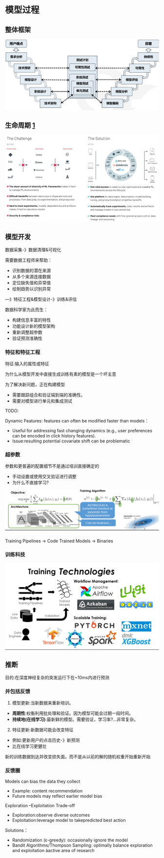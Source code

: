 # 模型过程

## 整体框架

![整体框架](../img/ML_structure.png)

## 生命周期 [1]

![模型的生命周期](../img/ML_Lifecycle.png)

## 模型开发

数据采集-》数据清理&可视化

需要数据工程师来帮助：

- 识别数据的潜在来源
- 从多个来源连接数据
- 定位缺失值和异常值
- 绘制趋势以识别异常

—》特征工程&模型设计-》训练&评估

数据科学家为此而生：

- 构建信息丰富的特性
- 功能设计新的模型架构
- 重新调整超参数
- 验证预测准确性

### 特征和特征工程

特征:输入的属性或特征

为什么从模型开发中直接生成训练有素的模型是一个坏主意

为了解决新问题，正在构建模型

- 需要跟踪组合和验证端到端的准确性。
- 需要对模型进行单元和集成测试

TODO:

Dynamic Features: features can often be modified faster than models：

- Useful for addressing fast changing dynamics (e.g., user preferences can be encoded in click history features).
- Issue:resulting potential covariate shift can be problematic



### 超参数

参数和更普遍的配置细节不是通过培训直接确定的

- 手动设置或使用交叉验证进行调整
- 为什么不直接学习?

![寻找超参](../img/find_hyperparameter.png)



###

Training Pipelines -> Code
Trained Models -> Binaries

### 训练科技

![训练科技](../img/train_tech.png)

## 推断

目的:在深度神经复杂的突发运行下在~10ms内进行预测

### 并包括反馈

1. 模型更新:当新数据来重新培训。

- **周期性**:权衡利用批处理和验证。因为模型可能会过期一段时间。
- **持续地(在线学习)**:最新鲜的模型。需要验证，学习率?…非常复杂。

2. 特征更新:新数据可能会改变特征

- 例如:更新用户的点击历史-》新预测
- 比在线学习更健壮

新的训练数据到达并改变损失面。而不是从以前的解的随机权重开始重新开始


### 反馈圈

Models can bias the data they collect

- Example: content recommendation
- Future models may reflect earlier model bias

Exploration –Exploitation Trade-off

- Exploration:observe diverse outcomes
- Exploitation:leverage model to takepredicted best action

Solutions：

- Randomization (ε-greedy): occasionally ignore the model
- Bandit Algorithms/Thompson Sampling: optimally balance exploration and exploitation àactive area of research


[1]: https://ucbrise.github.io/cs294-ai-sys-fa19/assets/lectures/lec03/03_ml-lifecycle.pdf
[2]: http://shujuren.club/a/AI0102.html
